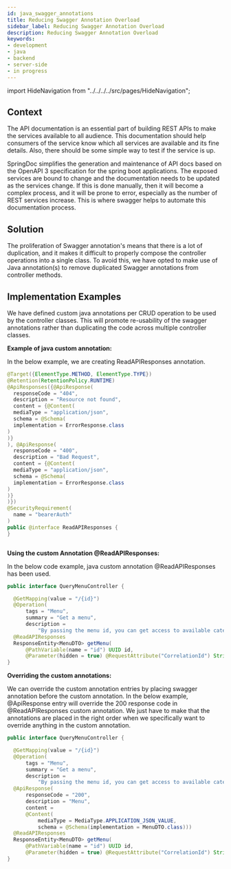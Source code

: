 ```yaml
---
id: java_swagger_annotations
title: Reducing Swagger Annotation Overload 
sidebar_label: Reducing Swagger Annotation Overload
description: Reducing Swagger Annotation Overload
keywords:
- development
- java
- backend
- server-side
- in progress
---
```


import HideNavigation  from "../../../../src/pages/HideNavigation";

## Context

The API documentation is an essential part of building REST APIs to make the services available to all audience. 
This documentation should help consumers of the service know which all services are available and its fine details. 
Also, there should be some simple way to test if the service is up. 

SpringDoc simplifies the generation and maintenance of API docs based on the OpenAPI 3 specification for the spring boot applications. 
The exposed services are bound to change and the documentation needs to be updated as the services change. 
If this is done manually, then it will become a complex process, and it will be prone to error, especially as the number of REST services increase. 
This is where swagger helps to automate this documentation process.

## Solution 

The proliferation of Swagger annotation's means that there is a lot of duplication, and it makes it difficult to properly 
compose the controller operations into a single class. To avoid this, we have opted to make use of Java annotation(s) 
to remove duplicated Swagger annotations from controller methods.

## Implementation Examples

We have defined custom java annotations per CRUD operation to be used by the controller classes. This will promote re-usability of the 
swagger annotations rather than duplicating the code across multiple controller classes.

**Example of java custom annotation:**

In the below example, we are creating ReadAPIResponses annotation.

```java
@Target({ElementType.METHOD, ElementType.TYPE})
@Retention(RetentionPolicy.RUNTIME)
@ApiResponses({@ApiResponse(
  responseCode = "404",
  description = "Resource not found",
  content = {@Content(
  mediaType = "application/json",
  schema = @Schema(
  implementation = ErrorResponse.class
)
)}
), @ApiResponse(
  responseCode = "400",
  description = "Bad Request",
  content = {@Content(
  mediaType = "application/json",
  schema = @Schema(
  implementation = ErrorResponse.class
)
)}
)})
@SecurityRequirement(
  name = "bearerAuth"
)
public @interface ReadAPIResponses {
}



```

**Using the custom Annotation @ReadAPIResponses:**

In the below code example, java custom annotation @ReadAPIResponses has been used.

```java
public interface QueryMenuController {

  @GetMapping(value = "/{id}")
  @Operation(
      tags = "Menu",
      summary = "Get a menu",
      description =
          "By passing the menu id, you can get access to available categories and items in the menu")
  @ReadAPIResponses
  ResponseEntity<MenuDTO> getMenu(
      @PathVariable(name = "id") UUID id,
      @Parameter(hidden = true) @RequestAttribute("CorrelationId") String correlationId);
}

```

**Overriding the custom annotations:**

We can override the custom annotation entries by placing swagger annotation before the custom annotation.
In the below example, @ApiResponse entry will override the 200 response code in @ReadAPIResponses custom annotation.
We just have to make that the annotations are placed in the right order when we specifically want to override anything in 
the custom annotation.

```java
public interface QueryMenuController {

  @GetMapping(value = "/{id}")
  @Operation(
      tags = "Menu",
      summary = "Get a menu",
      description =
          "By passing the menu id, you can get access to available categories and items in the menu")
  @ApiResponse(
      responseCode = "200",
      description = "Menu",
      content =
      @Content(
          mediaType = MediaType.APPLICATION_JSON_VALUE,
          schema = @Schema(implementation = MenuDTO.class)))
  @ReadAPIResponses
  ResponseEntity<MenuDTO> getMenu(
      @PathVariable(name = "id") UUID id,
      @Parameter(hidden = true) @RequestAttribute("CorrelationId") String correlationId);
}

```


<HideNavigation prev />
